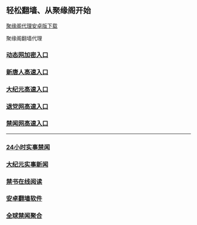 
## 轻松翻墙、从聚缘阁开始


[聚缘阁代理安卓版下载](https://gitlab.com/juyuange/2/-/raw/master/jyg.apk)

聚缘阁翻墙代理 




### [动态网加密入口](https://zt.b82ka.club/6/458/888)


### [新唐人高速入口](https://zl.b82ka.club/6/uua/5)

### [大纪元高速入口](https://zl.b82ka.club/6/uua/7)

### [退党网高速入口](https://zz.b82ka.club/6/uua/8)

### [禁闻网高速入口](https://zx.b82ka.club/ban/uut)



***




### [24小时实事禁闻](https://git.io/fj3Go)

### [大纪元实事新闻](https://git.io/fjmgE)


### [禁书在线阅读](https://github.com/txyzum203/djy/blob/master/gb/9p.md?flntdtv#1)


### [安卓翻墙软件](https://git.io/afq)

### [全球禁闻聚合](https://github.com/gfw-breaker/banned-news1/blob/master/README.md)







